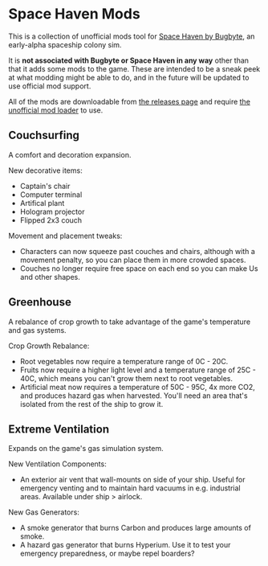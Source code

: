 # Space Haven Mods

This is a collection of unofficial mods tool for [Space Haven by Bugbyte](http://bugbyte.fi/spacehaven/), an early-alpha spaceship colony sim.

It is **not associated with Bugbyte or Space Haven in any way** other than that it adds some mods to the game. These are intended to be a sneak peek at what modding might be able to do, and in the future will be updated to use official mod support.

All of the mods are downloadable from [the releases page](https://github.com/anatarist/spacehaven-mods/releases) and require [the unofficial mod loader](https://github.com/anatarist/spacehaven-modloader) to use.


## Couchsurfing

A comfort and decoration expansion.

New decorative items:
- Captain's chair
- Computer terminal
- Artifical plant
- Hologram projector
- Flipped 2x3 couch

Movement and placement tweaks:
- Characters can now squeeze past couches and chairs, although with a movement penalty, so you can place them in more crowded spaces.
- Couches no longer require free space on each end so you can make Us and other shapes.


## Greenhouse

A rebalance of crop growth to take advantage of the game's temperature and gas systems.

Crop Growth Rebalance:
- Root vegetables now require a temperature range of 0C - 20C.
- Fruits now require a higher light level and a temperature range of 25C - 40C, which means you can't grow them next to root vegetables.
- Artificial meat now requires a temperature of 50C - 95C, 4x more CO2, and produces hazard gas when harvested. You'll need an area that's isolated from the rest of the ship to grow it.


## Extreme Ventilation

Expands on the game's gas simulation system.

New Ventilation Components:
- An exterior air vent that wall-mounts on side of your ship. Useful for emergency venting and to maintain hard vacuums in e.g. industrial areas. Available under ship > airlock.

New Gas Generators:
- A smoke generator that burns Carbon and produces large amounts of smoke.
- A hazard gas generator that burns Hyperium. Use it to test your emergency preparedness, or maybe repel boarders?


